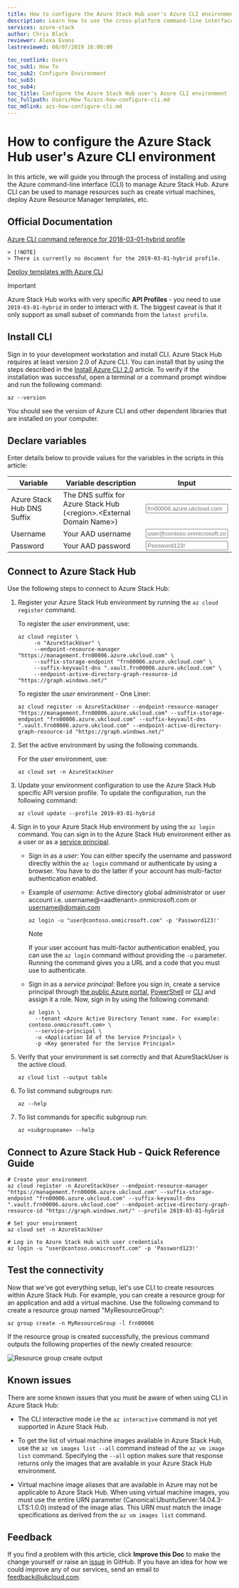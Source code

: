 ```yaml
---
title: How to configure the Azure Stack Hub user's Azure CLI environment | Based on Microsoft Docs
description: Learn how to use the cross-platform command-line interface (CLI) to manage and deploy resources on Azure Stack Hub
services: azure-stack
author: Chris Black
reviewer: Alexa Evans
lastreviewed: 08/07/2019 16:00:00

toc_rootlink: Users
toc_sub1: How To
toc_sub2: Configure Environment
toc_sub3:
toc_sub4:
toc_title: Configure the Azure Stack Hub user's Azure CLI environment
toc_fullpath: Users/How To/azs-how-configure-cli.md
toc_mdlink: azs-how-configure-cli.md
---
```


# How to configure the Azure Stack Hub user's Azure CLI environment

In this article, we will guide you through the process of installing and using the Azure command-line interface (CLI) to manage Azure Stack Hub. Azure CLI can be used to manage resources such as create virtual machines, deploy Azure Resource Manager templates, etc.

## Official Documentation

[Azure CLI command reference for 2018-03-01-hybrid profile](https://docs.microsoft.com/en-us/cli/azure/reference-index?view=azure-cli-2018-03-01-hybrid)

    > [!NOTE]
    > There is currently no document for the 2019-03-01-hybrid profile.

[Deploy templates with Azure CLI](https://docs.microsoft.com/en-us/azure-stack/user/azure-stack-deploy-template-command-line)

> [!IMPORTANT]
> Azure Stack Hub works with very specific **API Profiles** - you need to use `2019-03-01-hybrid` in order to interact with it. The biggest caveat is that it only support as small subset of commands from the `latest profile`.

## Install CLI

Sign in to your development workstation and install CLI. Azure Stack Hub requires at least version 2.0 of Azure CLI. You can install that by using the steps described in the [Install Azure CLI 2.0](https://docs.microsoft.com/cli/azure/install-azure-cli) article. To verify if the installation was successful, open a terminal or a command prompt window and run the following command:

```azurecli
az --version
```

You should see the version of Azure CLI and other dependent libraries that are installed on your computer.

## Declare variables

Enter details below to provide values for the variables in the scripts in this article:

| Variable  | Variable description                                      | Input            |
|-----------------|-----------------------------------------------------------|------------------|
| Azure Stack Hub DNS Suffix | The DNS suffix for Azure Stack Hub (&lt;region&gt;.&lt;External Domain Name&gt;)  | <form oninput="result.value=dnssuffix.value;result2.value=dnssuffix.value;result3.value=dnssuffix.value;result4.value=dnssuffix.value;result5.value=dnssuffix.value;result6.value=dnssuffix.value;result7.value=dnssuffix.value;result8.value=dnssuffix.value;result9.value=dnssuffix.value" id="dnssuffix" style="display: inline;"><input type="text" id="dnssuffix" name="dnssuffix" style="display: inline;" placeholder="frn00006.azure.ukcloud.com"/></form> |
| Username               | Your AAD username                                                             | <form oninput="result.value=username.value;result2.value=username.value" id="username" style="display: inline;"><input type="text" id="username" name="username" style="display: inline;" placeholder="user@contoso.onmicrosoft.com"/></form> |
| Password               | Your AAD password                                                             | <form oninput="result.value=password.value;result2.value=password.value" id="password" style="display: inline;"><input type="text" id="password" name="password" style="display: inline;" placeholder="Password123!"/></form> |

## Connect to Azure Stack Hub

Use the following steps to connect to Azure Stack Hub:

1. Register your Azure Stack Hub environment by running the `az cloud register` command.

   To register the *user* environment, use:

      <pre><code class="lang-azurecli hljs">az cloud register \
        -n "AzureStackUser" \
        --endpoint-resource-manager "https://management.<output form="dnssuffix" name="result" style="display: inline;">frn00006.azure.ukcloud.com</output>" \
        --suffix-storage-endpoint "<output form="dnssuffix" name="result2" style="display: inline;">frn00006.azure.ukcloud.com</output>" \
        --suffix-keyvault-dns ".vault.<output form="dnssuffix" name="result3" style="display: inline;">frn00006.azure.ukcloud.com</output>" \
        --endpoint-active-directory-graph-resource-id "https://graph.windows.net/"</code></pre>

   To register the *user* environment - One Liner:

      <pre><code class="lang-azurecli hljs">az cloud register -n AzureStackUser --endpoint-resource-manager "https://management.<output form="dnssuffix" name="result4" style="display: inline;">frn00006.azure.ukcloud.com</output>" --suffix-storage-endpoint "<output form="dnssuffix" name="result5" style="display: inline;">frn00006.azure.ukcloud.com</output>" --suffix-keyvault-dns ".vault.<output form="dnssuffix" name="result6" style="display: inline;">frn00006.azure.ukcloud.com</output>" --endpoint-active-directory-graph-resource-id "https://graph.windows.net/"</code></pre>

2. Set the active environment by using the following commands.

   For the *user* environment, use:

      ```azurecli
      az cloud set -n AzureStackUser
      ```

3. Update your environment configuration to use the Azure Stack Hub specific API version profile. To update the configuration, run the following command:

   ```azurecli
   az cloud update --profile 2019-03-01-hybrid
   ```

4. Sign in to your Azure Stack Hub environment by using the `az login` command. You can sign in to the Azure Stack Hub environment either as a user or as a [service principal](https://docs.microsoft.com/azure/active-directory/develop/active-directory-application-objects).

   - Sign in as a *user*: You can either specify the username and password directly within the `az login` command or authenticate by using a browser. You have to do the latter if your account has multi-factor authentication enabled.
   - Example of *username*: Active directory global administrator or user account i.e. username@&lt;aadtenant&gt;.onmicrosoft.com or username@domain.com

      <pre><code class="lang-azurecli hljs">az login -u "<output form="username" name="result" style="display: inline;">user@contoso.onmicrosoft.com</output>" -p '<output form="password" name="result" style="display: inline;">Password123!</output>'</code></pre>

      > [!NOTE]
      > If your user account has multi-factor authentication enabled, you can use the `az login` command without providing the `-u` parameter. Running the command gives you a URL and a code that you must use to authenticate.

   - Sign in as a *service principal*: Before you sign in, create a service principal through [the public Azure portal](azs-how-create-spn-portal.md), [PowerShell](azs-how-create-spn-powershell.md) or [CLI](azs-how-create-spn-cli.md) and assign it a role. Now, sign in by using the following command:

      ```azurecli
      az login \
        --tenant <Azure Active Directory Tenant name. For example: contoso.onmicrosoft.com> \
        --service-principal \
        -u <Application Id of the Service Principal> \
        -p <Key generated for the Service Principal>
      ```

5. Verify that your environment is set correctly and that AzureStackUser is the active cloud.

      ```azurecli
      az cloud list --output table
      ```

6. To list command subgroups run:

      ```azurecli
      az --help
      ```

7. To list commands for specific subgroup run:

      ```azurecli
      az <subgroupname> --help
      ```

## Connect to Azure Stack Hub - Quick Reference Guide

<pre><code class="lang-azurecli hljs"># Create your environment
az cloud register -n AzureStackUser --endpoint-resource-manager "https://management.<output form="dnssuffix" name="result7" style="display: inline;">frn00006.azure.ukcloud.com</output>" --suffix-storage-endpoint "<output form="dnssuffix" name="result8" style="display: inline;">frn00006.azure.ukcloud.com</output>" --suffix-keyvault-dns ".vault.<output form="dnssuffix" name="result9" style="display: inline;">frn00006.azure.ukcloud.com</output>" --endpoint-active-directory-graph-resource-id "https://graph.windows.net/" --profile 2019-03-01-hybrid

# Set your environment
az cloud set -n AzureStackUser

# Log in to Azure Stack Hub with user credentials
az login -u "<output form="username" name="result2" style="display: inline;">user@contoso.onmicrosoft.com</output>" -p '<output form="password" name="result2" style="display: inline;">Password123!</output>'</code></pre>

## Test the connectivity

Now that we've got everything setup, let's use CLI to create resources within Azure Stack Hub. For example, you can create a resource group for an application and add a virtual machine. Use the following command to create a resource group named "MyResourceGroup":

```azurecli
az group create -n MyResourceGroup -l frn00006
```

If the resource group is created successfully, the previous command outputs the following properties of the newly created resource:

![Resource group create output](https://docs.microsoft.com/en-us/azure/azure-stack/user/media/azure-stack-connect-cli/image1.png)

## Known issues

There are some known issues that you must be aware of when using CLI in Azure Stack Hub:

- The CLI interactive mode i.e the `az interactive` command is not yet supported in Azure Stack Hub.

- To get the list of virtual machine images available in Azure Stack Hub, use the `az vm images list --all` command instead of the `az vm image list` command. Specifying the `--all` option makes sure that response returns only the images that are available in your Azure Stack Hub environment.

- Virtual machine image aliases that are available in Azure may not be applicable to Azure Stack Hub. When using virtual machine images, you must use the entire URN parameter (Canonical:UbuntuServer:14.04.3-LTS:1.0.0) instead of the image alias. This URN must match the image specifications as derived from the `az vm images list` command.

## Feedback

If you find a problem with this article, click **Improve this Doc** to make the change yourself or raise an [issue](https://github.com/UKCloud/documentation/issues) in GitHub. If you have an idea for how we could improve any of our services, send an email to <feedback@ukcloud.com>.
